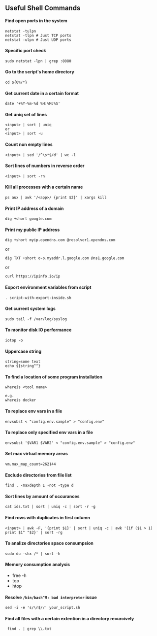## Useful Shell Commands

#### Find open ports in the system
```
netstat -tulpn
netstat -tlpn # Just TCP ports
netstat -ulpn # Just UDP ports
```

#### Specific port check
```
sudo netstat -lpn | grep :8080
```

#### Go to the script's home directory
```
cd ${0%/*} 
```

#### Get current date in a certain format
```
date '+%Y-%m-%d %H:%M:%S'
```

#### Get uniq set of lines
```
<input> | sort | uniq
or 
<input> | sort -u
```

#### Count non empty lines
```
<input> | sed '/^\s*$/d' | wc -l
```

#### Sort lines of numbers in reverse order
```
<input> | sort -rn
```

#### Kill all processes with a certain name
```
ps aux | awk '/<app>/ {print $2}' | xargs kill
```

#### Print IP address of a domain
```
dig +short google.com
```

#### Print my public IP address
```
dig +short myip.opendns.com @resolver1.opendns.com
```
or
```
dig TXT +short o-o.myaddr.l.google.com @ns1.google.com
```
or
```
curl https://ipinfo.io/ip
```

#### Export environment variables from script
```
. script-with-export-inside.sh
```

#### Get current system logs
```
sudo tail -f /var/log/syslog
```

#### To monitor disk IO performance 
```
iotop -o
```

#### Uppercase string
```
string=some text
echo ${string^^}
```

#### To find a location of some program installation
```
whereis <tool name>

e.g.
whereis docker
```

#### To replace env vars in a file
```
envsubst < "config.env.sample" > "config.env"
```

#### To replace only specified env vars in a file
```
envsubst '$VAR1 $VAR2' < "config.env.sample" > "config.env"
```

#### Set max virtual memory areas
```
vm.max_map_count=262144
```

#### Exclude directories from file list
```
find . -maxdepth 1 -not -type d
```

#### Sort lines by amount of occurances
```
cat ids.txt | sort | uniq -c | sort -r -g
```

#### Find rows with duplicates in first column
```
<input> | awk -F, '{print $1}' | sort | uniq -c | awk '{if ($1 > 1) print $1" "$2}' | sort -rg
```

#### To analize directories space consumpsion
```
sudo du -shx /* | sort -h
```

#### Memory consumption analysis
* free -h
* top
* htop

#### Resolve `/bin/bash^M: bad interpreter` issue
```
sed -i -e 's/\r$//' your_script.sh
```
#### Find all files with a certain extention in a directory recurcively
```
 find . | grep \\.txt
```
